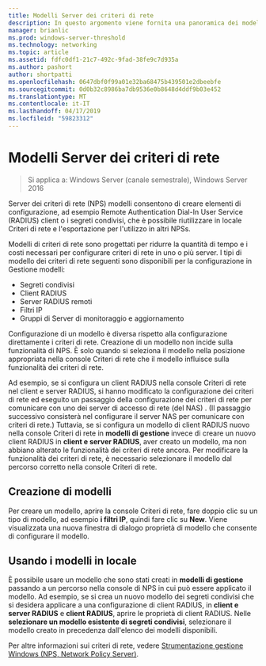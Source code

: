 ```yaml
---
title: Modelli Server dei criteri di rete
description: In questo argomento viene fornita una panoramica dei modelli di Server dei criteri di rete in Windows Server 2016.
manager: brianlic
ms.prod: windows-server-threshold
ms.technology: networking
ms.topic: article
ms.assetid: fdfc0df1-21c7-492c-9fad-38fe9c7d935a
ms.author: pashort
author: shortpatti
ms.openlocfilehash: 0647dbf0f99a01e32ba68475b439501e2dbeebfe
ms.sourcegitcommit: 0d0b32c8986ba7db9536e0b8648d4ddf9b03e452
ms.translationtype: MT
ms.contentlocale: it-IT
ms.lasthandoff: 04/17/2019
ms.locfileid: "59823312"
---
```

# <a name="nps-templates"></a>Modelli Server dei criteri di rete

>Si applica a: Windows Server (canale semestrale), Windows Server 2016

Server dei criteri di rete \(NPS\) modelli consentono di creare elementi di configurazione, ad esempio Remote Authentication Dial-In User Service \(RADIUS\) client o i segreti condivisi, che è possibile riutilizzare in locale Criteri di rete e l'esportazione per l'utilizzo in altri NPSs.

Modelli di criteri di rete sono progettati per ridurre la quantità di tempo e i costi necessari per configurare criteri di rete in uno o più server. I tipi di modello dei criteri di rete seguenti sono disponibili per la configurazione in Gestione modelli:

- Segreti condivisi
- Client RADIUS
- Server RADIUS remoti
- Filtri IP
- Gruppi di Server di monitoraggio e aggiornamento

Configurazione di un modello è diversa rispetto alla configurazione direttamente i criteri di rete. Creazione di un modello non incide sulla funzionalità di NPS. È solo quando si seleziona il modello nella posizione appropriata nella console Criteri di rete che il modello influisce sulla funzionalità dei criteri di rete. 

Ad esempio, se si configura un client RADIUS nella console Criteri di rete nel client e server RADIUS, si hanno modificato la configurazione dei criteri di rete ed eseguito un passaggio della configurazione dei criteri di rete per comunicare con uno dei server di accesso di rete \(del NAS\) . \(Il passaggio successivo consisterà nel configurare il server NAS per comunicare con criteri di rete.\) Tuttavia, se si configura un modello di client RADIUS nuovo nella console Criteri di rete in **modelli di gestione** invece di creare un nuovo client RADIUS in **client e server RADIUS**, aver creato un modello, ma non abbiano alterato le funzionalità dei criteri di rete ancora. Per modificare la funzionalità dei criteri di rete, è necessario selezionare il modello dal percorso corretto nella console Criteri di rete.

## <a name="creating-templates"></a>Creazione di modelli

Per creare un modello, aprire la console Criteri di rete, fare doppio clic su un tipo di modello, ad esempio **i filtri IP**, quindi fare clic su **New**. Viene visualizzata una nuova finestra di dialogo proprietà di modello che consente di configurare il modello.

## <a name="using-templates-locally"></a>Usando i modelli in locale

È possibile usare un modello che sono stati creati in **modelli di gestione** passando a un percorso nella console di NPS in cui può essere applicato il modello. Ad esempio, se si crea un nuovo modello dei segreti condivisi che si desidera applicare a una configurazione di client RADIUS, in **client e server RADIUS** e **client RADIUS**, aprire le proprietà di client RADIUS. Nelle **selezionare un modello esistente di segreti condivisi**, selezionare il modello creato in precedenza dall'elenco dei modelli disponibili.

Per altre informazioni sui criteri di rete, vedere [Strumentazione gestione Windows (NPS, Network Policy Server)](nps-top.md).
